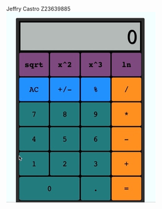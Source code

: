 
Jeffry Castro
Z23639885
![](https://github.com/cop4808-spring-2023-fullstack-web/cop4808-git-and-github-fundamentals-Jcastro197/blob/main/Screen%20Recording%202023-02-04%20at%204.27.00%20PM.gif)



